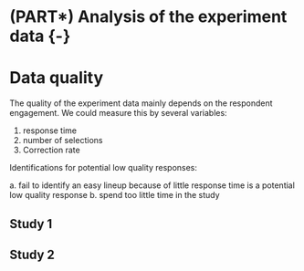 # (PART\*) Analysis of the experiment data {-}

# Data quality

The quality of the experiment data mainly depends on the respondent engagement. We could measure this by several variables:

1. response time
2. number of selections
3. Correction rate


Identifications for potential low quality responses:

  a. fail to identify an easy lineup because of little response time is a potential low quality response
  b. spend too little time in the study 


## Study 1

## Study 2


